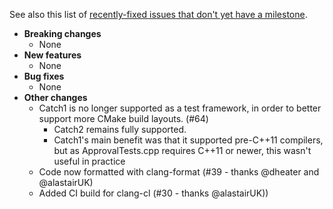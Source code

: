 <!-- See the [v.7.0.0 milestone](https://github.com/approvals/ApprovalTests.cpp/milestone/2?closed=1) for the full list of changes. -->

See also this list of [recently-fixed issues that don't yet have a milestone](https://github.com/approvals/ApprovalTests.cpp/issues?utf8=✓&q=is%3Aclosed+no%3Amilestone+updated%3A%3E%3D2019-12-20+sort%3Aupdated-desc).

* **Breaking changes**
    * None
* **New features**
    * None
* **Bug fixes**
    * None
* **Other changes**
    * Catch1 is no longer supported as a test framework, in order to better support more CMake build layouts. (#64)
        * Catch2 remains fully supported.
        * Catch1's main benefit was that it supported pre-C++11 compilers, but as ApprovalTests.cpp requires C++11 or newer, this wasn't useful in practice
    * Code now formatted with clang-format (#39 - thanks @dheater and @alastairUK)
    * Added CI build for clang-cl (#30 - thanks @alastairUK))
